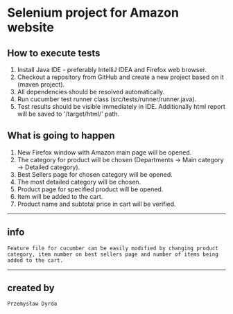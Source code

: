 
# Selenium project for Amazon website  
## How to execute tests  
  
1. Install Java IDE - preferably IntelliJ IDEA and Firefox web browser.  
2. Checkout a repository from GitHub and create a new project based on it (maven project).  
3. All dependencies should be resolved automatically.  
4. Run cucumber test runner class (src/tests/runner/runner.java).  
5. Test results should be visible immediately in IDE. Additionally html report will be saved to '/target/html/' path.  
  
## What is going to happen  
  
  
1. New Firefox window with Amazon main page will be opened.  
2. The category for product will be chosen (Departments -> Main category -> Detailed category).  
3. Best Sellers page for chosen category will be opened.  
4. The most detailed category will be chosen.  
5. Product page for specified product will be opened.  
6. Item will be added to the cart.  
7. Product name and subtotal price in cart will be verified.  
  
----  
## info  
`Feature file for cucumber can be easily modified by changing product category, item number on best sellers page and number of items being added to the cart.`

  
----  
## created by  
`Przemysław Dyrda`